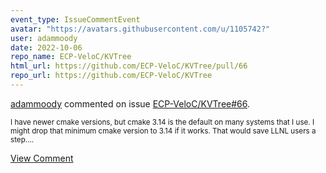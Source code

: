 ```yaml
---
event_type: IssueCommentEvent
avatar: "https://avatars.githubusercontent.com/u/1105742?"
user: adammoody
date: 2022-10-06
repo_name: ECP-VeloC/KVTree
html_url: https://github.com/ECP-VeloC/KVTree/pull/66
repo_url: https://github.com/ECP-VeloC/KVTree
---
```


<a href='https://github.com/adammoody' target='_blank'>adammoody</a> commented on issue <a href='https://github.com/ECP-VeloC/KVTree/pull/66' target='_blank'>ECP-VeloC/KVTree#66</a>.

<small>I have newer cmake versions, but cmake 3.14 is the default on many systems that I use.  I might drop that minimum cmake version to 3.14 if it works.  That would save LLNL users a step....</small>

<a href='https://github.com/ECP-VeloC/KVTree/pull/66' target='_blank'>View Comment</a>